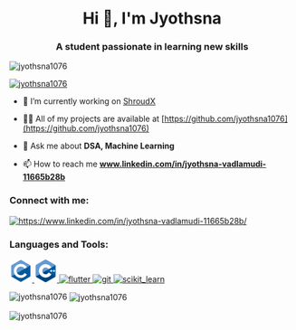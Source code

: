 <h1 align="center">Hi 👋, I'm Jyothsna</h1>
<h3 align="center">A student passionate in learning new skills</h3>

<p align="left"> <img src="https://komarev.com/ghpvc/?username=jyothsna1076&label=Profile%20views&color=0e75b6&style=flat" alt="jyothsna1076" /> </p>

<p align="left"> <a href="https://github.com/ryo-ma/github-profile-trophy"><img src="https://github-profile-trophy.vercel.app/?username=jyothsna1076" alt="jyothsna1076" /></a> </p>

- 🔭 I’m currently working on [ShroudX](https://github.com/saisriy/ShroudX)

- 👨‍💻 All of my projects are available at [https://github.com/jyothsna1076](https://github.com/jyothsna1076)

- 💬 Ask me about **DSA, Machine Learning**

- 📫 How to reach me **www.linkedin.com/in/jyothsna-vadlamudi-11665b28b**

<h3 align="left">Connect with me:</h3>
<p align="left">
<a href="https://linkedin.com/in/https://www.linkedin.com/in/jyothsna-vadlamudi-11665b28b/" target="blank"><img align="center" src="https://raw.githubusercontent.com/rahuldkjain/github-profile-readme-generator/master/src/images/icons/Social/linked-in-alt.svg" alt="https://www.linkedin.com/in/jyothsna-vadlamudi-11665b28b/" height="30" width="40" /></a>
</p>

<h3 align="left">Languages and Tools:</h3>
<p align="left"> <a href="https://www.cprogramming.com/" target="_blank" rel="noreferrer"> <img src="https://raw.githubusercontent.com/devicons/devicon/master/icons/c/c-original.svg" alt="c" width="40" height="40"/> </a> <a href="https://www.w3schools.com/cpp/" target="_blank" rel="noreferrer"> <img src="https://raw.githubusercontent.com/devicons/devicon/master/icons/cplusplus/cplusplus-original.svg" alt="cplusplus" width="40" height="40"/> </a> <a href="https://flutter.dev" target="_blank" rel="noreferrer"> <img src="https://www.vectorlogo.zone/logos/flutterio/flutterio-icon.svg" alt="flutter" width="40" height="40"/> </a> <a href="https://git-scm.com/" target="_blank" rel="noreferrer"> <img src="https://www.vectorlogo.zone/logos/git-scm/git-scm-icon.svg" alt="git" width="40" height="40"/> </a> <a href="https://scikit-learn.org/" target="_blank" rel="noreferrer"> <img src="https://upload.wikimedia.org/wikipedia/commons/0/05/Scikit_learn_logo_small.svg" alt="scikit_learn" width="40" height="40"/> </a> </p>

<p><img align="left" src="https://github-readme-stats.vercel.app/api/top-langs?username=jyothsna1076&show_icons=true&locale=en&layout=compact" alt="jyothsna1076" /></p>

<p>&nbsp;<img align="center" src="https://github-readme-stats.vercel.app/api?username=jyothsna1076&show_icons=true&locale=en" alt="jyothsna1076" /></p>

<p><img align="center" src="https://github-readme-streak-stats.herokuapp.com/?user=jyothsna1076&" alt="jyothsna1076" /></p>



